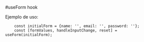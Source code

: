 #useForm hook

Ejemplo de uso: 
```
    const initialForm = {name: '', email: '', password: ''};
    const [formValues, handleInputChange, reset] = useForm(initialForm);

```
